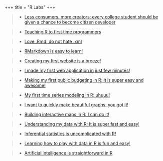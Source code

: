 +++
title = "R Labs"
+++

>- [Less consumers, more creators: every college student should be given a chance to become citizen developer](https://hungry-bhaskara-720cf0.netlify.com/post/less-consumers-more-creators-every-college-student-should-be-given-a-chance-to-become-citizen-developer/) 

>- [Teaching R to first time programmers](https://hungry-bhaskara-720cf0.netlify.com/post/teaching-r-to-first-time-programmers/)

>- [Love .Rmd, do not hate .xml](https://hungry-bhaskara-720cf0.netlify.com/post/love-rmd-do-not-hate-xml/)

>- [RMarkdown is easy to learn!](https://jolly-blackwell-61e18b.netlify.com/post/rmarkdown-is-easy-to-learn/)

>- [Creating my first website is a breeze!](https://jolly-blackwell-61e18b.netlify.com/post/creating-my-first-website-is-a-breeze/)

>- [I made my first web application in just few minutes!](https://jolly-blackwell-61e18b.netlify.com/post/i-made-my-first-web-application-in-just-few-minutes/)

>- [Making my first public budgeting in R: it is super easy and awesome!](https://jolly-blackwell-61e18b.netlify.com/post/making-my-first-public-budgeting-in-r-it-is-super-easy-and-awesome/)

>- [My first time series modeling in R: uhuuu!](https://jolly-blackwell-61e18b.netlify.com/post/my-first-time-series-in-r-uhuuu/)

>- [I want to quickly make beautiful graphs: you got it!](https://jolly-blackwell-61e18b.netlify.com/post/i-want-to-quickly-make-beautiful-graphs-you-got-it/)

>- [Building interactive maps in R: I can do it!](https://jolly-blackwell-61e18b.netlify.com/post/building-interactive-maps-in-r-i-can-do-it/)

>- [Understanding my data with R: It is super fast and easy!](https://jolly-blackwell-61e18b.netlify.com/post/understanding-my-data-with-r-it-is-super-easy-and-fast/)

>- [Inferential statistics is uncomplicated with R!](https://jolly-blackwell-61e18b.netlify.com/post/inferential-statistics-is-uncomplicated-with-r/)

>- [Learning how to play with data in R is fun and easy!](https://jolly-blackwell-61e18b.netlify.com/post/learning-how-to-play-with-data-in-r-is-fun-and-easy/)

>- [Artificial intelligence is straightforward in R](https://jolly-blackwell-61e18b.netlify.com/post/artificial-intelligence-is-straightforward-in-r/)

